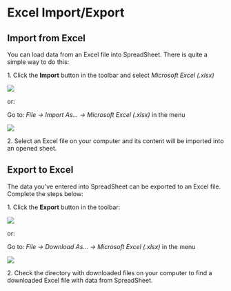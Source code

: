 Excel Import/Export
=======================

Import from Excel
--------------------

You can load data from an Excel file into SpreadSheet. There is quite a simple way to do this:

1\.  Click the **Import** button in the toolbar and select *Microsoft Excel (.xlsx)*

<img src="import_xlsx.png"/>

or:

Go to: *File -> Import As... -> Microsoft Excel (.xlsx)* in the menu  

<img src="file_import.png"/>

2\. Select an Excel file on your computer and its content will be imported into an opened sheet.

Export to Excel
----------------

The data you've entered into SpreadSheet can be exported to an Excel file. Complete the steps below:

1\. Click the **Export** button in the toolbar:

<img src="export_xlsx.png"/>

or:

Go to: *File -> Download As... -> Microsoft Excel (.xlsx)* in the menu  

<img src="file_export.png"/>

2\. Check the directory with downloaded files on your computer to find a downloaded Excel file with data from SpreadSheet.